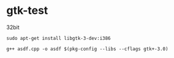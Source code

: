 # gtk-test

32bit

```
sudo apt-get install libgtk-3-dev:i386

g++ asdf.cpp -o asdf $(pkg-config --libs --cflags gtk+-3.0)

```
